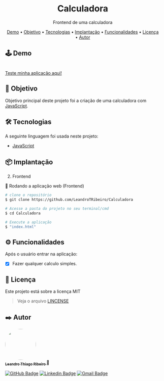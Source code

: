 <h1 align="center">Calculadora</h1>
<p align="center">Frontend de uma calculadora</p>

<p align="center">
 <a href="#demo">Demo</a> •
 <a href="#objetivo">Objetivo</a> •
 <a href="#tecnologias">Tecnologias</a> •
 <a href="#implantacao">Implantação</a> •
 <a href="#funcionalidades">Funcionalidades</a> • 
 <a href="#licenca">Licença</a> • 
 <a href="#autor">Autor</a>
</p>


<h2 id="demo">🕹️ Demo</h2>

<br><a href="https://leandrotribeiro.github.io/Calculadora/" target="_blank">Teste minha aplicação aqui!</a>

<h2 id="objetivo">📖 Objetivo</h2>
<p>Objetivo principal deste projeto foi a criação de uma calculadora com <a href="https://www.javascript.com/">JavaScript</a>.</p>

<h2 id="tecnologias">🛠 Tecnologias</h2>

A seguinte linguagem foi usada neste projeto:

- [JavaScript](https://www.javascript.com/)

<h2 id="implantacao">📦 Implantação</h2>

2. Frontend

🧭 Rodando a aplicação web (Frontend)

```bash
# clone o repositório
$ git clone https://github.com/LeandroTRibeiro/Calculadora

# Acesse a pasta do projeto no seu terminal/cmd
$ cd Calculadora

# Execute a aplicação
$ "index.html" 
```

<h2 id="funcionalidades">⚙️ Funcionalidades</h2>

Após o usuário entrar na aplicação:
- [x] Fazer qualquer calculo simples.
	
<h2 id="licenca">📝 Licença</h2>

Este projeto está sobre a licença MIT 
> Veja o arquivo [LINCENSE](https://github.com/LeandroTRibeiro/Calculadora/blob/main/LICENSE)

<h2 id="autor">✒️ Autor</h2>

<a href="https://github.com/LeandroTRibeiro">
 <img style="border-radius: 50%;" src="https://avatars.githubusercontent.com/u/111009157?s=400&u=ccf989df0bb9cf41495186f2bc0564c1b03b0d4e&v=4" width="100px;" alt=""/>
 <br />
 <sub><b>Leandro Thiago Ribeiro </b></sub></a>👋
 <br />
 
[![GitHub Badge](https://img.shields.io/badge/-LeandroTRibeiro-black?style=flat-square&logo=GitHub&logoColor=white&link=https://github.com/LeandroTRibeiro)](https://github.com/LeandroTRibeiro)
[![Linkedin Badge](https://img.shields.io/badge/-LeandroRibeiro-blue?style=flat-square&logo=Linkedin&logoColor=white&link=https://www.linkedin.com/in/leandro-ribeiro-2a8a8b24b/)](https://www.linkedin.com/in/leandro-ribeiro-2a8a8b24b/) 
[![Gmail Badge](https://img.shields.io/badge/-leandrothiago_ribeiro@hotmail.com-c14438?style=flat-square&logo=Gmail&logoColor=white&link=mailto:leandrothiago_ribeiro@hotmail.com)](mailto:leandrothiago_ribeiro@hotmail.com)

